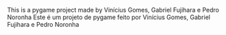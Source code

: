 This is a pygame project made by Vinícius Gomes, Gabriel Fujihara e Pedro Noronha 
Este é um projeto de pygame feito por Vinícius Gomes, Gabriel Fujihara e Pedro Noronha
